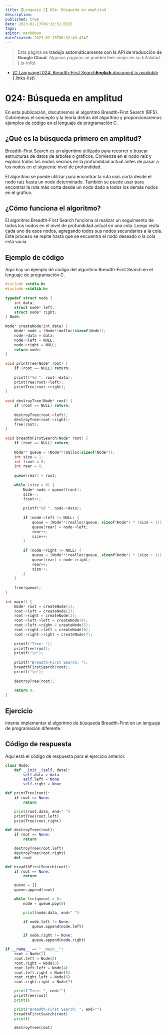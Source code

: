 ```yaml
---
title: [Lenguaje C] 024: Búsqueda en amplitud
description: 
published: true
date: 2023-02-13T06:32:51.033Z
tags: 
editor: markdown
dateCreated: 2023-02-13T06:32:49.434Z
---
```


> Esta página se **tradujo automáticamente con la API de traducción de Google Cloud**.
Algunas páginas se pueden leer mejor en su totalidad.{.is-info}



- [[C Language] 024: Breadth-First Search***English** document is available*](/en/Knowledge-base/Algorithm/c-language-024-breadth-first-search)
{.links-list}


# 024: Búsqueda en amplitud

En esta publicación, discutiremos el algoritmo Breadth-First Search (BFS). Cubriremos el concepto y la teoría detrás del algoritmo y proporcionaremos ejemplos de código en el lenguaje de programación C.

## ¿Qué es la búsqueda primero en amplitud?

Breadth-First Search es un algoritmo utilizado para recorrer o buscar estructuras de datos de árboles o gráficos. Comienza en el nodo raíz y explora todos los nodos vecinos en la profundidad actual antes de pasar a los nodos en el siguiente nivel de profundidad.

El algoritmo se puede utilizar para encontrar la ruta más corta desde el nodo raíz hasta un nodo determinado. También se puede usar para encontrar la ruta más corta desde un nodo dado a todos los demás nodos en el gráfico.

## ¿Cómo funciona el algoritmo?

El algoritmo Breadth-First Search funciona al realizar un seguimiento de todos los nodos en el nivel de profundidad actual en una cola. Luego visita cada uno de esos nodos, agregando todos sus nodos secundarios a la cola. Este proceso se repite hasta que se encuentra el nodo deseado o la cola está vacía.

## Ejemplo de código

Aquí hay un ejemplo de código del algoritmo Breadth-First Search en el lenguaje de programación C.

```c
#include <stdio.h>
#include <stdlib.h>
 
typedef struct node {
    int data;
    struct node* left;
    struct node* right;
} Node;
 
Node* createNode(int data) {
    Node* node = (Node*)malloc(sizeof(Node));
    node->data = data;
    node->left = NULL;
    node->right = NULL;
    return node;
}
 
void printTree(Node* root) {
    if (root == NULL) return;
 
    printf("%d ", root->data);
    printTree(root->left);
    printTree(root->right);
}
 
void destroyTree(Node* root) {
    if (root == NULL) return;
 
    destroyTree(root->left);
    destroyTree(root->right);
    free(root);
}
 
void breadthFirstSearch(Node* root) {
    if (root == NULL) return;
 
    Node** queue = (Node**)malloc(sizeof(Node*));
    int size = 1;
    int front = 0;
    int rear = 0;
 
    queue[rear] = root;
 
    while (size > 0) {
        Node* node = queue[front];
        size--;
        front++;
 
        printf("%d ", node->data);
 
        if (node->left != NULL) {
            queue = (Node**)realloc(queue, sizeof(Node*) * (size + 1));
            queue[rear] = node->left;
            rear++;
            size++;
        }
 
        if (node->right != NULL) {
            queue = (Node**)realloc(queue, sizeof(Node*) * (size + 1));
            queue[rear] = node->right;
            rear++;
            size++;
        }
    }
 
    free(queue);
}
 
int main() {
    Node* root = createNode(1);
    root->left = createNode(2);
    root->right = createNode(3);
    root->left->left = createNode(4);
    root->left->right = createNode(5);
    root->right->left = createNode(6);
    root->right->right = createNode(7);
 
    printf("Tree: ");
    printTree(root);
    printf("\n");
 
    printf("Breadth-First Search: ");
    breadthFirstSearch(root);
    printf("\n");
 
    destroyTree(root);
 
    return 0;
}
```

## Ejercicio

Intente implementar el algoritmo de búsqueda Breadth-First en un lenguaje de programación diferente.

## Código de respuesta

Aquí está el código de respuesta para el ejercicio anterior.

```python
class Node:
    def __init__(self, data):
        self.data = data
        self.left = None
        self.right = None

def printTree(root):
    if root == None:
        return

    print(root.data, end=" ")
    printTree(root.left)
    printTree(root.right)

def destroyTree(root):
    if root == None:
        return

    destroyTree(root.left)
    destroyTree(root.right)
    del root

def breadthFirstSearch(root):
    if root == None:
        return

    queue = []
    queue.append(root)

    while len(queue) > 0:
        node = queue.pop(0)

        print(node.data, end=" ")

        if node.left != None:
            queue.append(node.left)

        if node.right != None:
            queue.append(node.right)

if __name__ == "__main__":
    root = Node(1)
    root.left = Node(2)
    root.right = Node(3)
    root.left.left = Node(4)
    root.left.right = Node(5)
    root.right.left = Node(6)
    root.right.right = Node(7)

    print("Tree: ", end="")
    printTree(root)
    print()

    print("Breadth-First Search: ", end="")
    breadthFirstSearch(root)
    print()

    destroyTree(root)
```